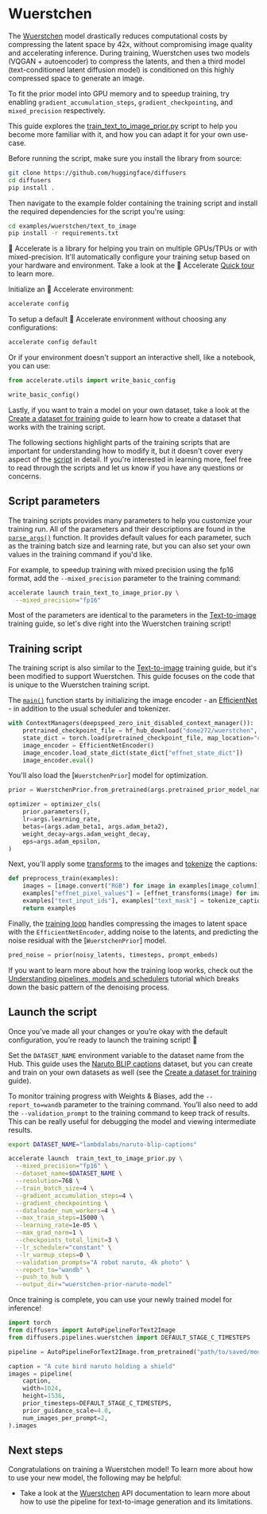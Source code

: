 <!--Copyright 2024 The HuggingFace Team. All rights reserved.

Licensed under the Apache License, Version 2.0 (the "License"); you may not use this file except in compliance with
the License. You may obtain a copy of the License at

http://www.apache.org/licenses/LICENSE-2.0

Unless required by applicable law or agreed to in writing, software distributed under the License is distributed on
an "AS IS" BASIS, WITHOUT WARRANTIES OR CONDITIONS OF ANY KIND, either express or implied. See the License for the
specific language governing permissions and limitations under the License.
-->

# Wuerstchen

The [Wuerstchen](https://hf.co/papers/2306.00637) model drastically reduces computational costs by compressing the latent space by 42x, without compromising image quality and accelerating inference. During training, Wuerstchen uses two models (VQGAN + autoencoder) to compress the latents, and then a third model (text-conditioned latent diffusion model) is conditioned on this highly compressed space to generate an image.

To fit the prior model into GPU memory and to speedup training, try enabling `gradient_accumulation_steps`, `gradient_checkpointing`, and `mixed_precision` respectively.

This guide explores the [train_text_to_image_prior.py](https://github.com/huggingface/diffusers/blob/main/examples/wuerstchen/text_to_image/train_text_to_image_prior.py) script to help you become more familiar with it, and how you can adapt it for your own use-case.

Before running the script, make sure you install the library from source:

```bash
git clone https://github.com/huggingface/diffusers
cd diffusers
pip install .
```

Then navigate to the example folder containing the training script and install the required dependencies for the script you're using:

```bash
cd examples/wuerstchen/text_to_image
pip install -r requirements.txt
```

<Tip>

🤗 Accelerate is a library for helping you train on multiple GPUs/TPUs or with mixed-precision. It'll automatically configure your training setup based on your hardware and environment. Take a look at the 🤗 Accelerate [Quick tour](https://huggingface.co/docs/accelerate/quicktour) to learn more.

</Tip>

Initialize an 🤗 Accelerate environment:

```bash
accelerate config
```

To setup a default 🤗 Accelerate environment without choosing any configurations:

```bash
accelerate config default
```

Or if your environment doesn't support an interactive shell, like a notebook, you can use:

```py
from accelerate.utils import write_basic_config

write_basic_config()
```

Lastly, if you want to train a model on your own dataset, take a look at the [Create a dataset for training](create_dataset) guide to learn how to create a dataset that works with the training script.

<Tip>

The following sections highlight parts of the training scripts that are important for understanding how to modify it, but it doesn't cover every aspect of the [script](https://github.com/huggingface/diffusers/blob/main/examples/wuerstchen/text_to_image/train_text_to_image_prior.py) in detail. If you're interested in learning more, feel free to read through the scripts and let us know if you have any questions or concerns.

</Tip>

## Script parameters

The training scripts provides many parameters to help you customize your training run. All of the parameters and their descriptions are found in the [`parse_args()`](https://github.com/huggingface/diffusers/blob/6e68c71503682c8693cb5b06a4da4911dfd655ee/examples/wuerstchen/text_to_image/train_text_to_image_prior.py#L192) function. It provides default values for each parameter, such as the training batch size and learning rate, but you can also set your own values in the training command if you'd like.

For example, to speedup training with mixed precision using the fp16 format, add the `--mixed_precision` parameter to the training command:

```bash
accelerate launch train_text_to_image_prior.py \
  --mixed_precision="fp16"
```

Most of the parameters are identical to the parameters in the [Text-to-image](text2image#script-parameters) training guide, so let's dive right into the Wuerstchen training script!

## Training script

The training script is also similar to the [Text-to-image](text2image#training-script) training guide, but it's been modified to support Wuerstchen. This guide focuses on the code that is unique to the Wuerstchen training script.

The [`main()`](https://github.com/huggingface/diffusers/blob/6e68c71503682c8693cb5b06a4da4911dfd655ee/examples/wuerstchen/text_to_image/train_text_to_image_prior.py#L441) function starts by initializing the image encoder - an [EfficientNet](https://github.com/huggingface/diffusers/blob/main/examples/wuerstchen/text_to_image/modeling_efficient_net_encoder.py) - in addition to the usual scheduler and tokenizer.

```py
with ContextManagers(deepspeed_zero_init_disabled_context_manager()):
    pretrained_checkpoint_file = hf_hub_download("dome272/wuerstchen", filename="model_v2_stage_b.pt")
    state_dict = torch.load(pretrained_checkpoint_file, map_location="cpu")
    image_encoder = EfficientNetEncoder()
    image_encoder.load_state_dict(state_dict["effnet_state_dict"])
    image_encoder.eval()
```

You'll also load the [`WuerstchenPrior`] model for optimization.

```py
prior = WuerstchenPrior.from_pretrained(args.pretrained_prior_model_name_or_path, subfolder="prior")

optimizer = optimizer_cls(
    prior.parameters(),
    lr=args.learning_rate,
    betas=(args.adam_beta1, args.adam_beta2),
    weight_decay=args.adam_weight_decay,
    eps=args.adam_epsilon,
)
```

Next, you'll apply some [transforms](https://github.com/huggingface/diffusers/blob/65ef7a0c5c594b4f84092e328fbdd73183613b30/examples/wuerstchen/text_to_image/train_text_to_image_prior.py#L656) to the images and [tokenize](https://github.com/huggingface/diffusers/blob/65ef7a0c5c594b4f84092e328fbdd73183613b30/examples/wuerstchen/text_to_image/train_text_to_image_prior.py#L637) the captions:

```py
def preprocess_train(examples):
    images = [image.convert("RGB") for image in examples[image_column]]
    examples["effnet_pixel_values"] = [effnet_transforms(image) for image in images]
    examples["text_input_ids"], examples["text_mask"] = tokenize_captions(examples)
    return examples
```

Finally, the [training loop](https://github.com/huggingface/diffusers/blob/65ef7a0c5c594b4f84092e328fbdd73183613b30/examples/wuerstchen/text_to_image/train_text_to_image_prior.py#L656) handles compressing the images to latent space with the `EfficientNetEncoder`, adding noise to the latents, and predicting the noise residual with the [`WuerstchenPrior`] model.

```py
pred_noise = prior(noisy_latents, timesteps, prompt_embeds)
```

If you want to learn more about how the training loop works, check out the [Understanding pipelines, models and schedulers](../using-diffusers/write_own_pipeline) tutorial which breaks down the basic pattern of the denoising process.

## Launch the script

Once you’ve made all your changes or you’re okay with the default configuration, you’re ready to launch the training script! 🚀

Set the `DATASET_NAME` environment variable to the dataset name from the Hub. This guide uses the [Naruto BLIP captions](https://huggingface.co/datasets/lambdalabs/naruto-blip-captions) dataset, but you can create and train on your own datasets as well (see the [Create a dataset for training](create_dataset) guide).

<Tip>

To monitor training progress with Weights & Biases, add the `--report_to=wandb` parameter to the training command. You’ll also need to add the `--validation_prompt` to the training command to keep track of results. This can be really useful for debugging the model and viewing intermediate results.

</Tip>

```bash
export DATASET_NAME="lambdalabs/naruto-blip-captions"

accelerate launch  train_text_to_image_prior.py \
  --mixed_precision="fp16" \
  --dataset_name=$DATASET_NAME \
  --resolution=768 \
  --train_batch_size=4 \
  --gradient_accumulation_steps=4 \
  --gradient_checkpointing \
  --dataloader_num_workers=4 \
  --max_train_steps=15000 \
  --learning_rate=1e-05 \
  --max_grad_norm=1 \
  --checkpoints_total_limit=3 \
  --lr_scheduler="constant" \
  --lr_warmup_steps=0 \
  --validation_prompts="A robot naruto, 4k photo" \
  --report_to="wandb" \
  --push_to_hub \
  --output_dir="wuerstchen-prior-naruto-model"
```

Once training is complete, you can use your newly trained model for inference!

```py
import torch
from diffusers import AutoPipelineForText2Image
from diffusers.pipelines.wuerstchen import DEFAULT_STAGE_C_TIMESTEPS

pipeline = AutoPipelineForText2Image.from_pretrained("path/to/saved/model", torch_dtype=torch.float16).to("cuda")

caption = "A cute bird naruto holding a shield"
images = pipeline(
    caption,
    width=1024,
    height=1536,
    prior_timesteps=DEFAULT_STAGE_C_TIMESTEPS,
    prior_guidance_scale=4.0,
    num_images_per_prompt=2,
).images
```

## Next steps

Congratulations on training a Wuerstchen model! To learn more about how to use your new model, the following may be helpful:

- Take a look at the [Wuerstchen](../api/pipelines/wuerstchen#text-to-image-generation) API documentation to learn more about how to use the pipeline for text-to-image generation and its limitations.
